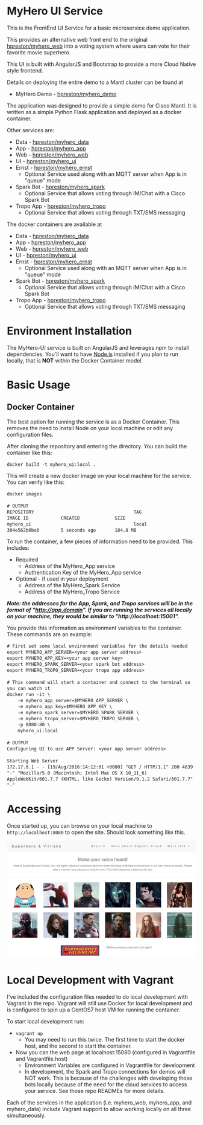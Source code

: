 # MyHero UI Service

This is the FrontEnd UI Service for a basic microservice demo application.

This provides an alternative web front end to the original [hpreston/myhero_web](https://github.com/hpreston/myhero_web) into a voting system where users can vote for their favorite movie superhero.  

This UI is built with AngularJS and Bootstrap to provide a more Cloud Native style frontend.  

Details on deploying the entire demo to a Mantl cluster can be found at

* MyHero Demo - [hpreston/myhero_demo](https://github.com/hpreston/myhero_demo)

The application was designed to provide a simple demo for Cisco Mantl.  It is written as a simple Python Flask application and deployed as a docker container.

Other services are:

* Data - [hpreston/myhero_data](https://github.com/hpreston/myhero_data)
* App - [hpreston/myhero_app](https://github.com/hpreston/myhero_app)
* Web - [hpreston/myhero_web](https://github.com/hpreston/myhero_web)
* UI - [hpreston/myhero_ui](https://github.com/hpreston/myhero_ui)
* Ernst - [hpreston/myhero_ernst](https://github.com/hpreston/myhero_ernst)
  * Optional Service used along with an MQTT server when App is in "queue" mode
* Spark Bot - [hpreston/myhero_spark](https://github.com/hpreston/myhero_spark)
  * Optional Service that allows voting through IM/Chat with a Cisco Spark Bot
* Tropo App - [hpreston/myhero_tropo](https://github.com/hpreston/myhero_tropo)
  * Optional Service that allows voting through TXT/SMS messaging


The docker containers are available at

* Data - [hpreston/myhero_data](https://hub.docker.com/r/hpreston/myhero_data)
* App - [hpreston/myhero_app](https://hub.docker.com/r/hpreston/myhero_app)
* Web - [hpreston/myhero_web](https://hub.docker.com/r/hpreston/myhero_web)
* UI - [hpreston/myhero_ui](https://hub.docker.com/r/hpreston/myhero_ui)
* Ernst - [hpreston/myhero_ernst](https://hub.docker.com/r/hpreston/myhero_ernst)
  * Optional Service used along with an MQTT server when App is in "queue" mode
* Spark Bot - [hpreston/myhero_spark](https://hub.docker.com/r/hpreston/myhero_spark)
  * Optional Service that allows voting through IM/Chat with a Cisco Spark Bot
* Tropo App - [hpreston/myhero_tropo](https://hub.docker.com/r/hpreston/myhero_tropo)
  * Optional Service that allows voting through TXT/SMS messaging


# Environment Installation

The MyHero-UI service is built on AngularJS and leverages npm to install dependencies.  You'll want to have [Node.js](https://nodejs.org/en/download) installed if you plan to run locally, that is **NOT** within the Docker Container model.  


# Basic Usage

## Docker Container

The best option for running the service is as a Docker Container.  This removes the need to install Node on your local machine or edit any configuration files.  

After cloning the repository and entering the directory.  You can build the container like this: 

```
docker build -t myhero_ui:local . 
```

This will create a new docker image on your local machine for the service.  You can verify like this: 

```
docker images 

# OUTPUT
REPOSITORY                                     TAG                 IMAGE ID            CREATED             SIZE
myhero_ui                                      local               304e562b0ba0        5 seconds ago       184.8 MB
```

To run the container, a few pieces of information need to be provided.  This includes: 

* Required
	* Address of the MyHero_App service
	* Authentication Key of the MyHero_App service
* Optional - if used in your deployment 
	* Address of the MyHero_Spark Service
	* Address of the MyHero_Tropo Service 

**_Note: the addresses for the App, Spark, and Tropo services will be in the format of "http://app.domain".  If you are running the services all locally on your machine, they would be similar to "http://localhost:15001"._**

You provide this information as environment variables to the container.  These commands are an example: 

```
# First set some local environment variables for the details needed
export MYHERO_APP_SERVER=<your app server address> 
export MYHERO_APP_KEY=<your app server key>
export MYHERO_SPARK_SERVER=<your spark bot address>
export MYHERO_TROPO_SERVER=<your tropo app address> 

# This command will start a container and connect to the terminal so you can watch it
docker run -it \
	-e myhero_app_server=$MYHERO_APP_SERVER \
	-e myhero_app_key=$MYHERO_APP_KEY \
	-e myhero_spark_server=$MYHERO_SPARK_SERVER \
	-e myhero_tropo_server=$MYHERO_TROPO_SERVER \
	-p 8080:80 \
	myhero_ui:local

# OUTPUT
Configuring UI to use APP Server: <your app server address>

Starting Web Server
172.17.0.1 - - [19/Aug/2016:14:12:01 +0000] "GET / HTTP/1.1" 200 4839 "-" "Mozilla/5.0 (Macintosh; Intel Mac OS X 10_11_6) AppleWebKit/601.7.7 (KHTML, like Gecko) Version/9.1.2 Safari/601.7.7" "-"

```

# Accessing

Once started up, you can browse on your local machine to `http://localhost:8080` to open the site.  Should look something like this.  

![ui](web_ui_pic.jpg) 


# Local Development with Vagrant

I've included the configuration files needed to do local development with Vagrant in the repo.  Vagrant will still use Docker for local development and is configured to spin up a CentOS7 host VM for running the container.

To start local development run:

* `vagrant up`
  * You may need to run this twice.  The first time to start the docker host, and the second to start the container.
* Now you can the web page at localhost:15080 (configured in Vagrantfile and Vagrantfile.host)
  * Environment Variables are configured in Vagrantfile for development
  * In development, the Spark and Tropo connections for demos will NOT work.  This is because of the challenges with developing those bots locally because of the need for the cloud services to access your service.  See those repo READMEs for more details.  

Each of the services in the application (i.e. myhero_web, myhero_app, and myhero_data) include Vagrant support to allow working locally on all three simultaneously.